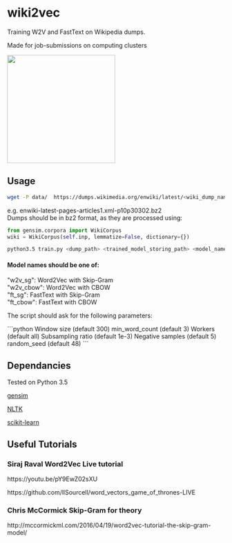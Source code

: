 # wiki2vec
<p>Training W2V and FastText on Wikipedia dumps.</p>
<p>Made for job-submissions on computing clusters</p>
<p><img src="https://upload.wikimedia.org/wikipedia/en/thumb/8/80/Wikipedia-logo-v2.svg/1122px-Wikipedia-logo-v2.svg.png" width=250></p>

## Usage

```bash
wget -P data/  https://dumps.wikimedia.org/enwiki/latest/<wiki_dump_name>
```

<p>
e.g. <wiki_dump_name> enwiki-latest-pages-articles1.xml-p10p30302.bz2
  </br>
Dumps should be in <bold>bz2</bold> format, as they are processed using: </p>

```python
from gensim.corpora import WikiCorpus
wiki = WikiCorpus(self.inp, lemmatize=False, dictionary={})
```

```bash
python3.5 train.py <dump_path> <trained_model_storing_path> <model_name>
```
#### Model names should be one of:
<p>"w2v_sg": Word2Vec with Skip-Gram </br>
"w2v_cbow": Word2Vec with CBOW</br>
"ft_sg": FastText with Skip-Gram</br>
"ft_cbow": FastText with CBOW
</p>

<p> The script should ask for the following parameters:</p>
```python
Window size (default 300)
min_word_count (default 3)
Workers (default all)
Subsampling ratio (default 1e-3)
Negative samples (default 5)
random_seed (default 48)
```

## Dependancies
Tested on Python 3.5
<p><a href="https://radimrehurek.com/gensim/"> gensim </a></p>
<p><a href="https://www.nltk.org/"> NLTK </a></p>
<p><a href="http://scikit-learn.org/"> scikit-learn </a></p>

## Useful Tutorials
### Siraj Raval Word2Vec Live tutorial

<p> https://youtu.be/pY9EwZ02sXU </p>
<p> https://github.com/llSourcell/word_vectors_game_of_thrones-LIVE </p>

### Chris McCormick Skip-Gram for theory
<p> http://mccormickml.com/2016/04/19/word2vec-tutorial-the-skip-gram-model/</p>
